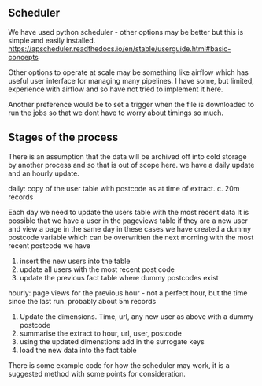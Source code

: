 
## Scheduler

We have used python scheduler - other options may be better but this is simple and easily installed.
https://apscheduler.readthedocs.io/en/stable/userguide.html#basic-concepts

Other options to operate at scale may be something like airflow which has useful user interface for managing many pipelines. 
I have some, but limited, experience with airflow and so have not tried to implement it here.

Another preference would be to set a trigger when the file is downloaded to run the jobs so that we dont have to worry about
timings so much.

## Stages of the process

There is an assumption that the data will be archived off into cold storage by another process and so that is out of scope here.
we have a daily update and an hourly update.

daily:
copy of the user table with postcode as at time of extract. c. 20m records

Each day we need to update the users table with the most recent data
It is possible that we have a user in the pageviews table if they are a new user and view a page in the same day
in these cases we have created a dummy postcode variable which can be overwritten the next morning with the most recent postcode we have

1. insert the new users into the table
2. update all users with the most recent post code
3. update the previous fact table where dummy postcodes exist


hourly:
page views for the previous hour - not a perfect hour, but the time since the last run. probably about 5m records

1. Update the dimensions. Time, url, any new user as above with a dummy postcode
2. summarise the extract to hour, url, user, postcode
3. using the updated dimenstions add in the surrogate keys
4. load the new data into the fact table

There is some example code for how the scheduler may work, it is a suggested method with some points for consideration.